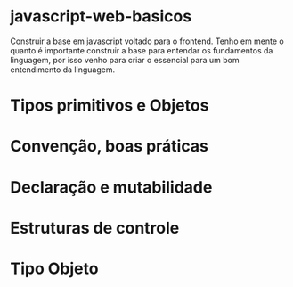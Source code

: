 # javascript-web-basicos
Construir a base em javascript voltado para o frontend.
Tenho em mente o quanto é importante construir a base para entendar os fundamentos da linguagem, por isso venho para criar o essencial para um bom entendimento da linguagem.
# Tipos primitivos e Objetos
# Convenção, boas práticas
# Declaração e mutabilidade
# Estruturas de controle
# Tipo Objeto
